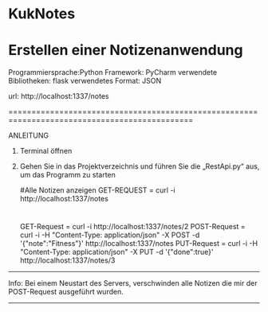# KukNotes
Erstellen einer Notizenanwendung
==============================================================================================
Programmiersprache:Python
Framework: PyCharm
verwendete Bibliotheken: flask
verwendetes Format: JSON

url: http://localhost:1337/notes

==============================================================================================

ANLEITUNG

1.  Terminal öffnen
2.  Gehen Sie in das Projektverzeichnis und führen Sie die „RestApi.py“ aus, um das Programm zu starten
    
    #Alle Notizen anzeigen
    GET-REQUEST = curl -i http://localhost:1337/notes
    
    #
    GET-Request = curl -i http://localhost:1337/notes/2
    POST-Request = curl -i -H "Content-Type: application/json" -X POST -d '{"note":"Fitness"}' http://localhost:1337/notes
    PUT-Request  = curl -i -H "Content-Type: application/json" -X PUT -d '{"done":true}' http://localhost:1337/notes/3  

--------------
Info: Bei einem Neustart des Servers, verschwinden alle Notizen die mir der POST-Request ausgeführt wurden.

-------------
